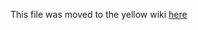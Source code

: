 This file was moved to the yellow wiki [here](https://wiki.redmodding.org/cyberpunk-2077-modding/for-mod-creators/modding-guides/world-editing/editing-locations-in-blender)
